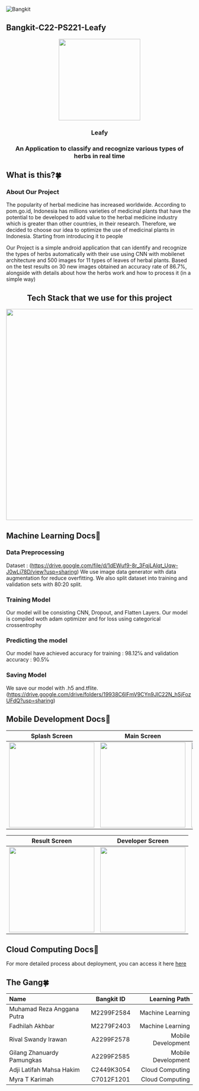 ![Bangkit](https://lh3.googleusercontent.com/J2QI0L3vJwv63Sm3isI90ctxuxznz67dAtJQN2vu7wnUuwt9Wc-WI7VuIhwvr0yVrDPfc7kBN5usZz75nDW_k96pCfcZBxnfNzvVS0g=w600)
 
## Bangkit-C22-PS221-Leafy

<p align="center">
<img src=https://cdn.discordapp.com/attachments/740649734104154175/985219175633006652/LogoLeafy.png width='220dp'>
<h3 align="center">Leafy</h3>
<h3 align="center">An Application to classify and recognize various types of herbs in real time</h3>

## What is this?🍀
### About Our Project
The popularity of herbal medicine has increased worldwide. According to pom.go.id, Indonesia has millions varieties of medicinal plants that have the potential to be developed to add value to the herbal medicine industry which is greater than other countries, in their research. Therefore, we decided to choose our idea to optimize the use of medicinal plants in Indonesia. Starting from introducing it to people

Our Project is a simple android application that can identify and recognize the types of herbs automatically with their use using CNN with mobilenet architecture and 500 images for 11 types of leaves of herbal plants. Based on the test results on 30 new images obtained an accuracy rate of 86.7%, alongside with details about how the herbs work and how to process it (in a simple way)

<h2 align="center">Tech Stack that we use for this project</h2>
<p align="center">
<img src=https://cdn.discordapp.com/attachments/740649734104154175/985716893115641916/unknown.png width='570'>

## Machine Learning Docs📝
### Data Preprocessing
Dataset : (https://drive.google.com/file/d/1dEWuf9-8r_3FqjLAlqt_Uqw-J0wLj78D/view?usp=sharing)
We use image data generator with data augmentation for reduce overfitting. We also split dataset into training and validation sets with 80:20 split.

### Training Model
Our model will be consisting CNN, Dropout, and Flatten Layers.
Our model is compiled woth adam optimizer and for loss using categorical crossentrophy

### Predicting the model
Our model have achieved accuracy for training : 98.12℅ and validation accuracy : 90.5℅

### Saving Model
We save our model with .h5 and.tflite. (https://drive.google.com/drive/folders/19938C6lFmV9CYn9JlC22N_hSjFozUFdQ?usp=sharing)
 
## Mobile Development Docs📝

| Splash Screen  | Main Screen | Start Screen | Process Screen |
| ------------- | ------------- | ------------- | ------------- |
|<img src=https://cdn.discordapp.com/attachments/740649734104154175/985613347347132436/Splashscreen.jpg width='230'>|<img src=https://cdn.discordapp.com/attachments/740649734104154175/985613347900751932/MainScreen.jpg width='230'>|<img src=https://cdn.discordapp.com/attachments/740649734104154175/985613347003187230/StartScreen.jpg width='230'>|<img src=https://cdn.discordapp.com/attachments/740649734104154175/985613347653296181/ProcessScreen.jpg width='230'>|

| Result Screen  | Developer Screen | 
| ------------- | ------------- |
|<img src=https://cdn.discordapp.com/attachments/740649734104154175/985615739786518568/ResultScreen.jpg width='230'>|<img src=https://cdn.discordapp.com/attachments/740649734104154175/985613348190183425/CapstoneGroupScreen.jpg width='230'>|

## Cloud Computing Docs📝
For more detailed process about deployment, you can access it here [here](https://github.com/fractalxv/Leafy/blob/master/CC/README.md)


## The Gang🍀

Name | Bangkit ID | Learning Path
:---|:---:|---:
Muhamad Reza Anggana Putra | M2299F2584 | Machine Learning
Fadhilah Akhbar| M2279F2403 | Machine Learning
Rival Swandy Irawan | A2299F2578 | Mobile Development
Gilang Zhanuardy Pamungkas |  A2299F2585 | Mobile Development
Adji Latifah Mahsa Hakim | C2449K3054 | Cloud Computing
Myra T Karimah | C7012F1201 | Cloud Computing

<!-- ### Web Setup (*WIP*)
1. Activate the virtualenv **venv** by inserting the following:
    ```
    $ source venv/bin/activate
    ```
2. Execute Streamlit locally by inserting the following:
    ```
    $ streamlit run main.py -->
